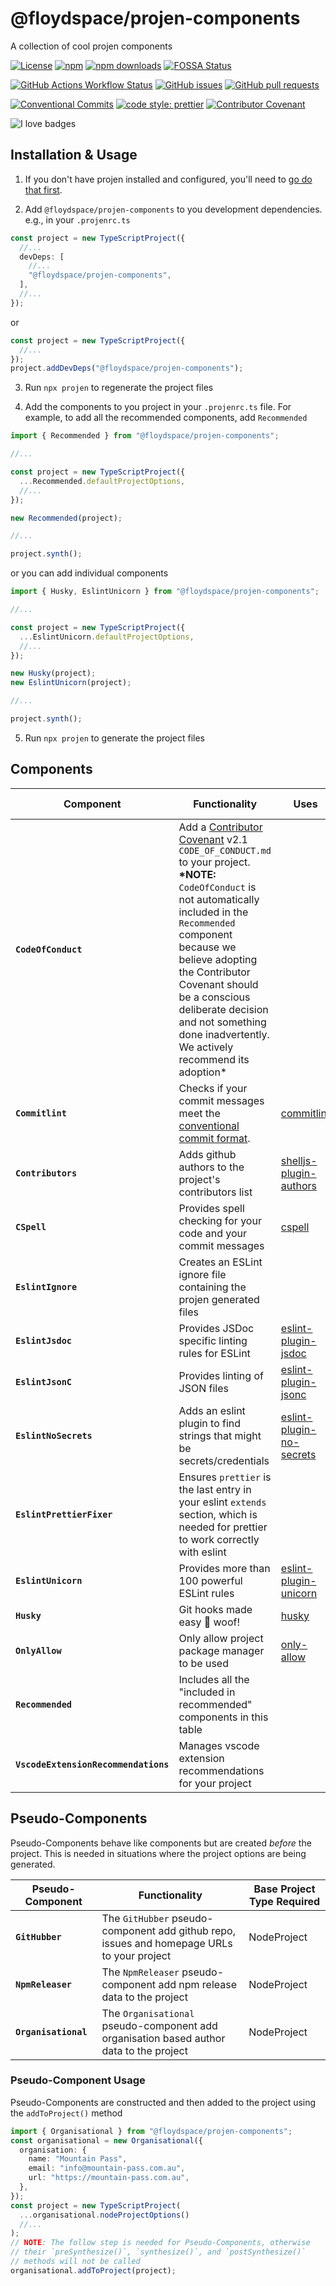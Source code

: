 # @floydspace/projen-components

A collection of cool projen components

[![License](https://img.shields.io/github/license/floydspace/projen-components?logo=apache)](https://github.com/floydspace/projen-components/blob/master/LICENSE) [![npm](https://img.shields.io/npm/v/@floydspace/projen-components?logo=npm)](https://www.npmjs.com/package/@floydspace/projen-components) [![npm downloads](https://img.shields.io/npm/dm/@floydspace/projen-components?logo=npm)](https://www.npmjs.com/package/@floydspace/projen-components)
[![FOSSA Status](https://app.fossa.com/api/projects/git%2Bgithub.com%2Ffloydspace%2Fprojen-components.svg?type=shield)](https://app.fossa.com/projects/git%2Bgithub.com%2Ffloydspace%2Fprojen-components?ref=badge_shield)

[![GitHub Actions Workflow Status](https://img.shields.io/github/actions/workflow/status/floydspace/projen-components/.github%2Fworkflows%2Frelease.yml?logo=github)](https://github.com/floydspace/projen-components/actions/workflows/release.yml) [![GitHub issues](https://img.shields.io/github/issues/floydspace/projen-components?logo=github)](https://github.com/floydspace/projen-components/issues) [![GitHub pull requests](https://img.shields.io/github/issues-pr/floydspace/projen-components?logo=github)](https://github.com/floydspace/projen-components/pulls)

<!-- [![Quality](https://img.shields.io/codacy/grade/940768d54f7545f7b42f89b26c23c751?logo=codacy)](https://www.codacy.com/gh/floydspace/projen-components/dashboard?utm_source=github.com&amp;utm_medium=referral&amp;utm_content=floydspace/projen-components&amp;utm_campaign=Badge_Grade) [![Coverage](https://img.shields.io/codacy/coverage/940768d54f7545f7b42f89b26c23c751?logo=codacy)](https://www.codacy.com/gh/floydspace/projen-components/dashboard?utm_source=github.com&utm_medium=referral&utm_content=floydspace/projen-components&utm_campaign=Badge_Coverage) -->

[![Conventional Commits](https://img.shields.io/badge/Conventional%20Commits-1.0.0-yellow.svg)](https://conventionalcommits.org) [![code style: prettier](https://img.shields.io/badge/code_style-prettier-ff69b4.svg)](https://github.com/prettier/prettier) [![Contributor Covenant](https://img.shields.io/badge/Contributor%20Covenant-2.1-4baaaa.svg)](code_of_conduct.md)

![I love badges](https://img.shields.io/badge/%E2%99%A5%20i%20love-%20badges-green?logo=heart)

<!-- [![JavaScript Style Guide](https://cdn.rawgit.com/standard/standard/master/badge.svg)](https://github.com/standard/standard) -->

## Installation & Usage

1. If you don't have projen installed and configured, you'll need to [go do that first](https://github.com/projen/projen#getting-started).

2. Add `@floydspace/projen-components` to you development dependencies. e.g., in your `.projenrc.ts`

```ts
const project = new TypeScriptProject({
  //...
  devDeps: [
    //...
    "@floydspace/projen-components",
  ],
  //...
});
```

or

```ts
const project = new TypeScriptProject({
  //...
});
project.addDevDeps("@floydspace/projen-components");
```

3. Run `npx projen` to regenerate the project files

4. Add the components to you project in your `.projenrc.ts` file. For
   example, to add all the recommended components, add `Recommended`

```ts
import { Recommended } from "@floydspace/projen-components";

//...

const project = new TypeScriptProject({
  ...Recommended.defaultProjectOptions,
  //...
});

new Recommended(project);

//...

project.synth();
```

or you can add individual components

```ts
import { Husky, EslintUnicorn } from "@floydspace/projen-components";

//...

const project = new TypeScriptProject({
  ...EslintUnicorn.defaultProjectOptions,
  //...
});

new Husky(project);
new EslintUnicorn(project);

//...

project.synth();
```

5. Run `npx projen` to generate the project files

## Components

| Component                            | Functionality                                                                                                                                                                                                                                                                                                                                                                          | Uses                                                                             | Base Project Type Required | Included in Recommended |
| ------------------------------------ | -------------------------------------------------------------------------------------------------------------------------------------------------------------------------------------------------------------------------------------------------------------------------------------------------------------------------------------------------------------------------------------- | -------------------------------------------------------------------------------- | -------------------------- | ----------------------- |
| **`CodeOfConduct`**                  | Add a [Contributor Covenant](https://www.contributor-covenant.org/) v2.1 `CODE_OF_CONDUCT.md` to your project.<br />**\*NOTE:** `CodeOfConduct` is not automatically included in the `Recommended` component because we believe adopting the Contributor Covenant should be a conscious deliberate decision and not something done inadvertently. We actively recommend its adoption\* |                                                                                  | Project                    |                         |
| **`Commitlint`**                     | Checks if your commit messages meet the [conventional commit format](https://conventionalcommits.org/).                                                                                                                                                                                                                                                                                | [commitlint](https://github.com/conventional-changelog/commitlint)               | NodeProject                | ✅                      |
| **`Contributors`**                   | Adds github authors to the project's contributors list                                                                                                                                                                                                                                                                                                                                 | [shelljs-plugin-authors](https://github.com/tanem/shelljs-plugin-authors)        | NodeProject                | ✅                      |
| **`CSpell`**                         | Provides spell checking for your code and your commit messages                                                                                                                                                                                                                                                                                                                         | [cspell](https://github.com/streetsidesoftware/cspell)                           | NodeProject                | ✅                      |
| **`EslintIgnore`**                   | Creates an ESLint ignore file containing the projen generated files                                                                                                                                                                                                                                                                                                                    |                                                                                  | TypeScriptProject          | ✅                      |
| **`EslintJsdoc`**                    | Provides JSDoc specific linting rules for ESLint                                                                                                                                                                                                                                                                                                                                       | [eslint-plugin-jsdoc](https://github.com/gajus/eslint-plugin-jsdoc)              | TypeScriptProject          | ✅                      |
| **`EslintJsonC`**                    | Provides linting of JSON files                                                                                                                                                                                                                                                                                                                                                         | [eslint-plugin-jsonc](https://ota-meshi.github.io/eslint-plugin-jsonc/)          | TypeScriptProject          | ✅                      |
| **`EslintNoSecrets`**                | Adds an eslint plugin to find strings that might be secrets/credentials                                                                                                                                                                                                                                                                                                                | [eslint-plugin-no-secrets](https://github.com/nickdeis/eslint-plugin-no-secrets) | TypeScriptProject          | ✅                      |
| **`EslintPrettierFixer`**            | Ensures `prettier` is the last entry in your eslint `extends` section, which is needed for prettier to work correctly with eslint                                                                                                                                                                                                                                                      |                                                                                  | TypeScriptProject          | ✅                      |
| **`EslintUnicorn`**                  | Provides more than 100 powerful ESLint rules                                                                                                                                                                                                                                                                                                                                           | [eslint-plugin-unicorn](https://github.com/sindresorhus/eslint-plugin-unicorn)   | TypeScriptProject          |                         |
| **`Husky`**                          | Git hooks made easy 🐶 woof!                                                                                                                                                                                                                                                                                                                                                           | [husky](https://github.com/typicode/husky)                                       | NodeProject                | ✅                      |
| **`OnlyAllow`**                      | Only allow project package manager to be used                                                                                                                                                                                                                                                                                                                                          | [only-allow](https://github.com/pnpm/only-allow)                                 | NodeProject                |                         |
| **`Recommended`**                    | Includes all the "included in recommended" components in this table                                                                                                                                                                                                                                                                                                                    |                                                                                  | TypeScriptProject          |                         |
| **`VscodeExtensionRecommendations`** | Manages vscode extension recommendations for your project                                                                                                                                                                                                                                                                                                                              |                                                                                  | Project                    | ✅                      |

## Pseudo-Components

Pseudo-Components behave like components but are created _before_ the project. This is needed in situations where the project options are being generated.

| Pseudo-Component     | Functionality                                                                              | Base Project Type Required |
| -------------------- | ------------------------------------------------------------------------------------------ | -------------------------- |
| **`GitHubber`**      | The `GitHubber` pseudo-component add github repo, issues and homepage URLs to your project | NodeProject                |
| **`NpmReleaser`**    | The `NpmReleaser` pseudo-component add npm release data to the project                     | NodeProject                |
| **`Organisational`** | The `Organisational` pseudo-component add organisation based author data to the project    | NodeProject                |

### Pseudo-Component Usage

Pseudo-Components are constructed and then added to the project using the `addToProject()` method

```ts
import { Organisational } from "@floydspace/projen-components";
const organisational = new Organisational({
  organisation: {
    name: "Mountain Pass",
    email: "info@mountain-pass.com.au",
    url: "https://mountain-pass.com.au",
  },
});
const project = new TypeScriptProject(
  ...organisational.nodeProjectOptions()
  //...
);
// NOTE: The follow step is needed for Pseudo-Components, otherwise
// their `preSynthesize()`, `synthesize()`, and `postSynthesize()`
// methods will not be called
organisational.addToProject(project);
```
